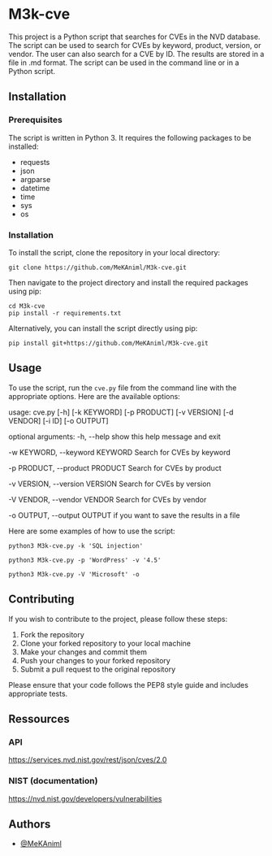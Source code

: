 # M3k-cve

This project is a Python script that searches for CVEs in the NVD database. The script can be used to search for CVEs by keyword, product, version, or vendor. The user can also search for a CVE by ID. The results are stored in a file in .md format. The script can be used in the command line or in a Python script.

## Installation

### Prerequisites

The script is written in Python 3. It requires the following packages to be installed:

- requests
- json
- argparse
- datetime
- time
- sys
- os

### Installation

To install the script, clone the repository in your local directory:

```git clone https://github.com/MeKAniml/M3k-cve.git```



Then navigate to the project directory and install the required packages using pip:

```
cd M3k-cve
pip install -r requirements.txt
```


Alternatively, you can install the script directly using pip:

```pip install git+https://github.com/MeKAniml/M3k-cve.git```



## Usage

To use the script, run the `cve.py` file from the command line with the appropriate options. Here are the available options:

usage: cve.py [-h] [-k KEYWORD] [-p PRODUCT] [-v VERSION] [-d VENDOR] [-i ID] [-o OUTPUT]

optional arguments:
-h, --help show this help message and exit

-w KEYWORD, --keyword KEYWORD Search for CVEs by keyword

-p PRODUCT, --product PRODUCT Search for CVEs by product

-v VERSION, --version VERSION Search for CVEs by version

-V VENDOR, --vendor VENDOR Search for CVEs by vendor
 
-o OUTPUT, --output OUTPUT if you want to save the results in a file


Here are some examples of how to use the script:
```
python3 M3k-cve.py -k 'SQL injection'

python3 M3k-cve.py -p 'WordPress' -v '4.5'

python3 M3k-cve.py -V 'Microsoft' -o
```



## Contributing

If you wish to contribute to the project, please follow these steps:

1. Fork the repository
2. Clone your forked repository to your local machine
3. Make your changes and commit them
4. Push your changes to your forked repository
5. Submit a pull request to the original repository

Please ensure that your code follows the PEP8 style guide and includes appropriate tests.

## Ressources

### API

https://services.nvd.nist.gov/rest/json/cves/2.0

### NIST (documentation)

https://nvd.nist.gov/developers/vulnerabilities

## Authors

- [@MeKAniml](https://www.github.com/MeKAniml)
